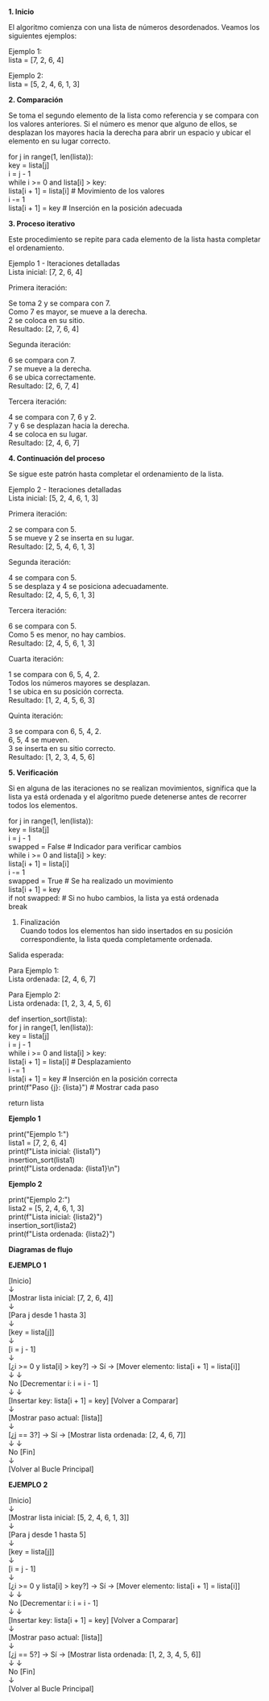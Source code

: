 **1. Inicio**

El algoritmo comienza con una lista de números desordenados. Veamos los
siguientes ejemplos:

Ejemplo 1:\
lista = \[7, 2, 6, 4\]

Ejemplo 2:\
lista = \[5, 2, 4, 6, 1, 3\]

**2. Comparación**

Se toma el segundo elemento de la lista como referencia y se compara con
los valores anteriores. Si el número es menor que alguno de ellos, se
desplazan los mayores hacia la derecha para abrir un espacio y ubicar el
elemento en su lugar correcto.

for j in range(1, len(lista)):\
key = lista\[j\]\
i = j - 1\
while i \>= 0 and lista\[i\] \> key:\
lista\[i + 1\] = lista\[i\] \# Movimiento de los valores\
i -= 1\
lista\[i + 1\] = key \# Inserción en la posición adecuada

**3. Proceso iterativo**

Este procedimiento se repite para cada elemento de la lista hasta
completar el ordenamiento.

Ejemplo 1 - Iteraciones detalladas\
Lista inicial: \[7, 2, 6, 4\]

Primera iteración:

Se toma 2 y se compara con 7.\
Como 7 es mayor, se mueve a la derecha.\
2 se coloca en su sitio.\
Resultado: \[2, 7, 6, 4\]

Segunda iteración:

6 se compara con 7.\
7 se mueve a la derecha.\
6 se ubica correctamente.\
Resultado: \[2, 6, 7, 4\]

Tercera iteración:

4 se compara con 7, 6 y 2.\
7 y 6 se desplazan hacia la derecha.\
4 se coloca en su lugar.\
Resultado: \[2, 4, 6, 7\]

**4. Continuación del proceso**

Se sigue este patrón hasta completar el ordenamiento de la lista.

Ejemplo 2 - Iteraciones detalladas\
Lista inicial: \[5, 2, 4, 6, 1, 3\]

Primera iteración:

2 se compara con 5.\
5 se mueve y 2 se inserta en su lugar.\
Resultado: \[2, 5, 4, 6, 1, 3\]

Segunda iteración:

4 se compara con 5.\
5 se desplaza y 4 se posiciona adecuadamente.\
Resultado: \[2, 4, 5, 6, 1, 3\]

Tercera iteración:

6 se compara con 5.\
Como 5 es menor, no hay cambios.\
Resultado: \[2, 4, 5, 6, 1, 3\]

Cuarta iteración:

1 se compara con 6, 5, 4, 2.\
Todos los números mayores se desplazan.\
1 se ubica en su posición correcta.\
Resultado: \[1, 2, 4, 5, 6, 3\]

Quinta iteración:

3 se compara con 6, 5, 4, 2.\
6, 5, 4 se mueven.\
3 se inserta en su sitio correcto.\
Resultado: \[1, 2, 3, 4, 5, 6\]

**5. Verificación**

Si en alguna de las iteraciones no se realizan movimientos, significa
que la lista ya está ordenada y el algoritmo puede detenerse antes de
recorrer todos los elementos.

for j in range(1, len(lista)):\
key = lista\[j\]\
i = j - 1\
swapped = False \# Indicador para verificar cambios\
while i \>= 0 and lista\[i\] \> key:\
lista\[i + 1\] = lista\[i\]\
i -= 1\
swapped = True \# Se ha realizado un movimiento\
lista\[i + 1\] = key\
if not swapped: \# Si no hubo cambios, la lista ya está ordenada\
break

1.  Finalización\
    Cuando todos los elementos han sido insertados en su posición
    correspondiente, la lista queda completamente ordenada.

Salida esperada:

Para Ejemplo 1:\
Lista ordenada: \[2, 4, 6, 7\]

Para Ejemplo 2:\
Lista ordenada: \[1, 2, 3, 4, 5, 6\]

def insertion_sort(lista):\
for j in range(1, len(lista)):\
key = lista\[j\]\
i = j - 1\
while i \>= 0 and lista\[i\] \> key:\
lista\[i + 1\] = lista\[i\] \# Desplazamiento\
i -= 1\
lista\[i + 1\] = key \# Inserción en la posición correcta\
print(f"Paso {j}: {lista}") \# Mostrar cada paso

return lista

**Ejemplo 1**

print("Ejemplo 1:")\
lista1 = \[7, 2, 6, 4\]\
print(f"Lista inicial: {lista1}")\
insertion_sort(lista1)\
print(f"Lista ordenada: {lista1}\\n")

**Ejemplo 2**

print("Ejemplo 2:")\
lista2 = \[5, 2, 4, 6, 1, 3\]\
print(f"Lista inicial: {lista2}")\
insertion_sort(lista2)\
print(f"Lista ordenada: {lista2}")

**Diagramas de flujo**

**EJEMPLO 1**

\[Inicio\]\
↓\
\[Mostrar lista inicial: \[7, 2, 6, 4\]\]\
↓\
\[Para j desde 1 hasta 3\]\
↓\
\[key = lista\[j\]\]\
↓\
\[i = j - 1\]\
↓\
\[¿i \>= 0 y lista\[i\] \> key?\] → Sí → \[Mover elemento: lista\[i +
1\] = lista\[i\]\]\
↓ ↓\
No \[Decrementar i: i = i - 1\]\
↓ ↓\
\[Insertar key: lista\[i + 1\] = key\] \[Volver a Comparar\]\
↓\
\[Mostrar paso actual: \[lista\]\]\
↓\
\[¿j == 3?\] → Sí → \[Mostrar lista ordenada: \[2, 4, 6, 7\]\]\
↓ ↓\
No \[Fin\]\
↓\
\[Volver al Bucle Principal\]

**EJEMPLO 2**

\[Inicio\]\
↓\
\[Mostrar lista inicial: \[5, 2, 4, 6, 1, 3\]\]\
↓\
\[Para j desde 1 hasta 5\]\
↓\
\[key = lista\[j\]\]\
↓\
\[i = j - 1\]\
↓\
\[¿i \>= 0 y lista\[i\] \> key?\] → Sí → \[Mover elemento: lista\[i +
1\] = lista\[i\]\]\
↓ ↓\
No \[Decrementar i: i = i - 1\]\
↓ ↓\
\[Insertar key: lista\[i + 1\] = key\] \[Volver a Comparar\]\
↓\
\[Mostrar paso actual: \[lista\]\]\
↓\
\[¿j == 5?\] → Sí → \[Mostrar lista ordenada: \[1, 2, 3, 4, 5, 6\]\]\
↓ ↓\
No \[Fin\]\
↓\
\[Volver al Bucle Principal\]
